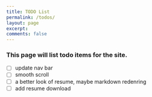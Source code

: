 ```yaml
---
title: TODO List        
permalink: /todos/
layout: page
excerpt: 
comments: false
---
```


### This page will list todo items for the site.
- [ ] update nav bar
- [ ] smooth scroll
- [ ] a better look of resume, maybe markdown redenring
- [ ] add resume download 
